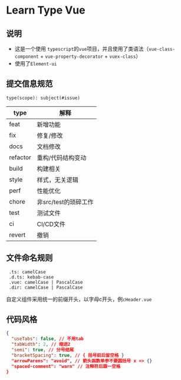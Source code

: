# Learn Type Vue

## 说明

* 这是一个使用 `typescript`的`vue`项目，并且使用了类语法（`vue-class-component` + `vue-property-decorator` + `vuex-class`）
* 使用了`Element-ui`

## 提交信息规范

`type(scope): subject(#issue)`

| type | 解释 |
| - | - |
|feat     |新增功能                |
|fix      |修复/修改               |
|docs     |文档修改                |
|refactor |重构/代码结构变动       |
|build    |构建相关                |
|style    |样式，无关逻辑          |
|perf     |性能优化                |
|chore    |非src/test的琐碎工作    |
|test     |测试文件                |
|ci       |CI/CD文件               |
|revert   |撤销                    |

## 文件命名规则

```
 .ts: camelCase
 .d.ts: kebab-case
 .vue: camelCase | PascalCase
 .dir: camelCase | PascalCase
```

自定义组件采用统一的前缀开头，以字母c开头，例`cHeader.vue`


## 代码风格

```json
{
  "useTabs": false, // 不用tab
  "tabWidth": 2, // 缩进2
  "semi": true, // 分号结尾
  "bracketSpacing": true, // { 括号前后留空格 }
  "arrowParens": "avoid", // 箭头函数单参不要圆括号 x => {}
  "spaced-comment": "warn" // 注释符后跟一空格
}

```
